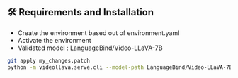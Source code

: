 
## 🛠️ Requirements and Installation
* Create the environment based out of environment.yaml
* Activate the environment
* Validated model : LanguageBind/Video-LLaVA-7B

```bash
git apply my_changes.patch
python -m videollava.serve.cli --model-path LanguageBind/Video-LLaVA-7B  --file <PATH_TO_VIDEO> --device cpu --mode ipex
```
